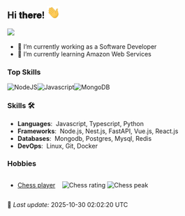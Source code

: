 <h2> Hi 𝐭𝐡𝐞𝐫𝐞! <img src="https://github.com/ABSphreak/ABSphreak/blob/master/gifs/Hi.gif" width="30"></h2>

![](https://komarev.com/ghpvc/?username=CristianPeralta&label=Profile%20Visits&color=blue&style=for-the-badge)

  - 🔭 I’m currently working as a Software Developer
  - 🌱 I’m currently learning Amazon Web Services

### Top Skills
![NodeJS](https://img.shields.io/badge/node.js-6DA55F?style=for-the-badge&logo=node.js&logoColor=white)![Javascript](https://img.shields.io/badge/JavaScript-323330?style=for-the-badge&logo=javascript&logoColor=F7DF1E)![MongoDB](https://img.shields.io/badge/MongoDB-4EA94B?style=for-the-badge&logo=mongodb&logoColor=white)

### Skills 🛠️
- **Languages**:&nbsp;      Javascript, Typescript, Python
- **Frameworks**:&nbsp;       Node.js, Nest.js, FastAPI, Vue.js, React.js
- **Databases**:&nbsp;      Mongodb, Postgres, Mysql, Redis
- **DevOps**:&nbsp;         Linux, Git, Docker

### Hobbies
<div style="display: flex; align-items: center;">
<ul>
  <li>
    <div style="display: flex; align-items: center;">
      <a href="https://www.chess.com/member/krix0s" target="_blank" rel="noopener noreferrer">Chess player</a>&nbsp;&nbsp;&nbsp;&nbsp;
      <img src="https://img.shields.io/badge/Rating-1461-5d9948?style=flat-square&logo=chess.com&logoColor=white" alt="Chess rating" />&nbsp;
      <img src="https://img.shields.io/badge/Peak-1461-5d9948?style=flat-square&logo=chess.com&logoColor=white" alt="Chess peak" />
    </div>
  </li>
</ul>
</div>


📅 *Last update:* 2025-10-30 02:02:20 UTC <!-- LAST_UPDATE -->
<!--
**CristianPeralta/CristianPeralta** is a ✨ _special_ ✨ repository because its `README.md` (this file) appears on your GitHub profile.
-->
